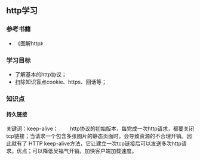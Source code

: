 ## http学习
### 参考书籍
* 《图解http》

### 学习目标
* 了解基本的http协议；
* 扫除知识盲点cookie、https、回话等；

### 知识点
#### 持久链接
关键词：keep-alive；
&ensp;&ensp;&ensp;&ensp;http协议的初始版本，每完成一次http请求，都要关闭tcp链接；当请求一个包含多张图片的静态页面时，会导致资源的不合理开销。因此就有了 HTTP keep-alive方法，它让建立一次tcp链接后可以发送多次http请求。优点；可以降低吴福气开销，加快客户端加载速度。

